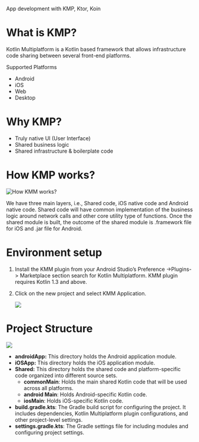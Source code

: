 ﻿<a name="_int_dkgxm26x"></a>App development with KMP, Ktor, Koin
# What is KMP?
Kotlin Multiplatform is a Kotlin based framework that allows infrastructure code sharing between several front-end platforms.

Supported Platforms 

- Android
- iOS
- Web
- Desktop
# Why KMP?
- Truly native UI (User Interface)
- Shared business logic
- Shared infrastructure & boilerplate code
# How KMP works?
![How KMM works?](Aspose.Words.296d0f5b-bb4b-44a0-947f-1693c58b2acb.001.png)

We have three main layers, i.e., Shared code, iOS native code and Android native code. Shared code will have common implementation of the business logic around network calls and other core utility type of functions. Once the shared module is built, the outcome of the shared module <a name="_int_flp21fxf"></a>is .framework file for iOS and .jar file for Android.
# Environment setup
1. Install the KMM plugin from your Android Studio’s Preference ->Plugins-> Marketplace section search for Kotlin Multiplatform. KMM plugin requires Kotlin 1.3 and above.

1. Click on the new project and select KMM Application.

   ![](Aspose.Words.296d0f5b-bb4b-44a0-947f-1693c58b2acb.002.png)
# Project Structure
![](Aspose.Words.296d0f5b-bb4b-44a0-947f-1693c58b2acb.003.png)

- **androidApp:** This directory holds the Android application module.
- **iOSApp:** This directory holds the iOS application module.
- **Shared:** This directory holds the shared code and platform-specific code organized into different source sets.
  - **commonMain**: Holds the main shared Kotlin code that will be used across all platforms.
  - **android Main**: Holds Android-specific Kotlin code.
  - **iosMain**: Holds iOS-specific Kotlin code.
- **build.gradle.kts**: The Gradle build script for configuring the project. It includes dependencies, Kotlin Multiplatform plugin configurations, and other project-level settings.
- **settings.gradle.kts**: The Gradle settings file for including modules and configuring project settings.


